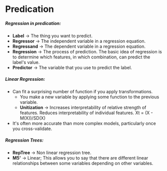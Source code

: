 # Predication

##### Regression in predication:
* __Label__ -> The thing you want to predict.
* __Regressor__ -> The independent variable in a regression equation.
* __Regressand__ -> The dependent variable in a regression equation.
* __Regression__ -> The process of prediction. The basic idea of regression is to determine which features, in which combination, can predict the label's value.
* __Predictor__ -> The variable that you use to predict the label.

##### Linear Regression:
* Can fit a surprising number of function if you apply transformations.
  * You make a new variable by applying some function to the previous variable.
  * __Unitization__ -> Increases interpretability of relative strength of features. Reduces interpretability of individual features. Xt = (X - M(X))/SD(X)
* It's often more accurate than more complex models, particularly once you cross-validate.

##### Regression Trees:
* __RepTree__ -> Non linear regression tree.
* __M5'__ -> Linear; This allows you to say that there are different linear relationships between some variables depending on other variables.

